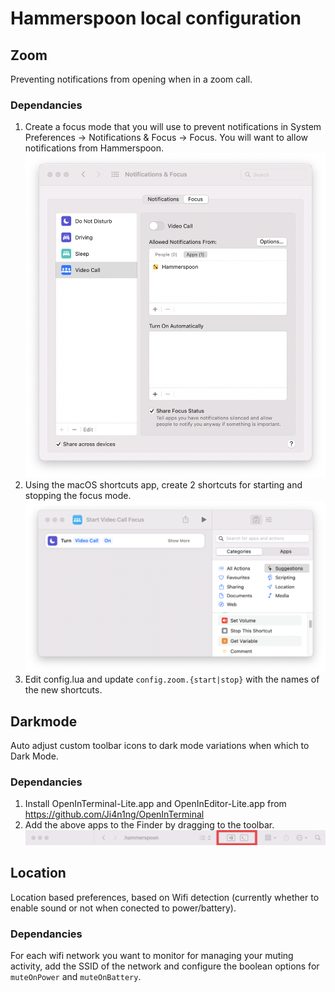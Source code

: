 # Hammerspoon local configuration

## Zoom

Preventing notifications from opening when in a zoom call.

### Dependancies

1. Create a focus mode that you will use to prevent notifications in System Preferences -> Notifications & Focus -> Focus. You will want to allow notifications from Hammerspoon. ![Example Focus Mode](/docs/images/focus-mode.png)
2. Using the macOS shortcuts app, create 2 shortcuts for starting and stopping the focus mode. ![Example Shortcut to Start Focus Mode](/docs/images/shortcut.png)
3. Edit config.lua and update `config.zoom.{start|stop}` with the names of the new shortcuts.

## Darkmode

Auto adjust custom toolbar icons to dark mode variations when which to Dark Mode.

### Dependancies

1. Install OpenInTerminal-Lite.app and OpenInEditor-Lite.app from <https://github.com/Ji4n1ng/OpenInTerminal>
2. Add the above apps to the Finder by dragging to the toolbar. ![Apps added to Finder toolbar](/docs/images/dark-mode-finder-apps.png)

## Location

Location based preferences, based on Wifi detection (currently whether to enable sound or not when conected to power/battery).

### Dependancies

For each wifi network you want to monitor for managing your muting activity, add the SSID of the network and configure the boolean options for `muteOnPower` and `muteOnBattery`.
